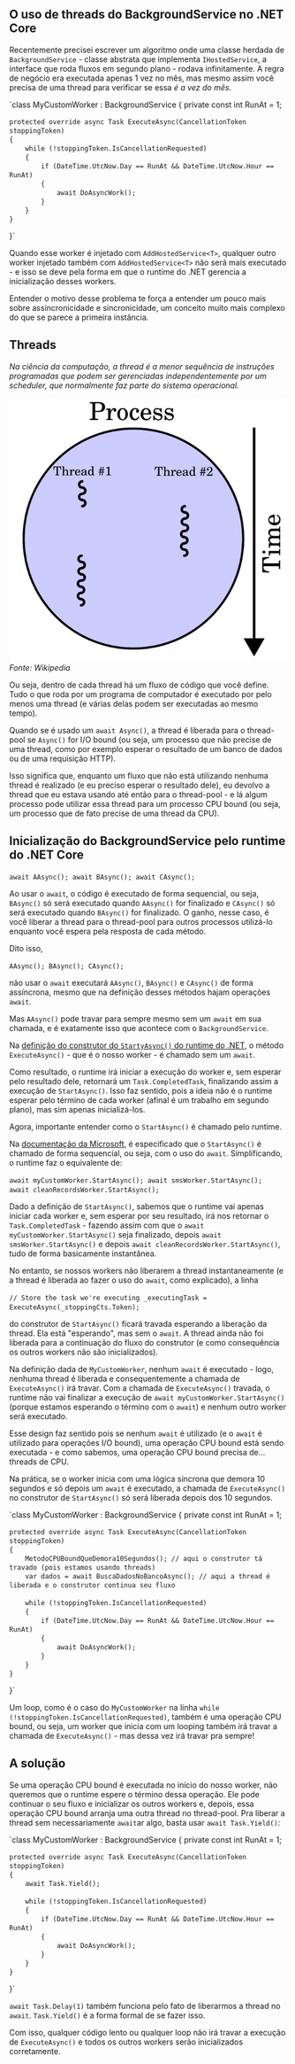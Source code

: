 ## O uso de threads do BackgroundService no .NET Core  

Recentemente precisei escrever um algoritmo onde uma classe herdada de `BackgroundService` - classe abstrata que implementa `IHostedService`, a interface que roda fluxos em segundo plano - rodava infinitamente. A regra de negócio era executada apenas 1 vez no mês, mas mesmo assim você precisa de uma thread para verificar se essa _é a vez do mês_.

`class MyCustomWorker : BackgroundService
{
    private const int RunAt = 1;

    protected override async Task ExecuteAsync(CancellationToken stoppingToken)
    {
        while (!stoppingToken.IsCancellationRequested)
        {
            if (DateTime.UtcNow.Day == RunAt && DateTime.UtcNow.Hour == RunAt)
            {
                await DoAsyncWork();
            }
        }
    }
}`

Quando esse worker é injetado com `AddHostedService<T>`, qualquer outro worker injetado também com `AddHostedService<T>` não será mais executado - e isso se deve pela forma em que o runtime do .NET gerencia a inicialização desses workers.

Entender o motivo desse problema te força a entender um pouco mais sobre assincronicidade e sincronicidade, um conceito muito mais complexo do que se parece a primeira instância.

## Threads

_Na ciência da computação, a thread é a menor sequência de instruções programadas que podem ser gerenciadas independentemente por um scheduler, que normalmente faz parte do sistema operacional._

![alt text](/images/2025-05-15-background-services-dotnet/thread.png)
_Fonte: Wikipedia_

Ou seja, dentro de cada thread há um fluxo de código que você define. Tudo o que roda por um programa de computador é executado por pelo menos uma thread (e várias delas podem ser executadas ao mesmo tempo).

Quando se é usado um `await Async()`, a thread é liberada para o thread-pool se `Async()` for I/O bound (ou seja, um processo que não precise de uma thread, como por exemplo esperar o resultado de um banco de dados ou de uma requisição HTTP).

Isso significa que, enquanto um fluxo que não está utilizando nenhuma thread é realizado (e eu preciso esperar o resultado dele), eu devolvo a thread que eu estava usando até então para o thread-pool - e lá algum processo pode utilizar essa thread para um processo CPU bound (ou seja, um processo que de fato precise de uma thread da CPU).

## Inicialização do BackgroundService pelo runtime do .NET Core

 `await AAsync();
 await BAsync();
 await CAsync();`

 Ao usar o `await`, o código é executado de forma sequencial, ou seja, `BAsync()` só será executado quando `AAsync()` for finalizado e `CAsync()` só será executado quando `BAsync()` for finalizado. O ganho, nesse caso, é você liberar a thread para o thread-pool para outros processos utilizá-lo enquanto você espera pela resposta de cada método.

 Dito isso,

 `AAsync();
BAsync();
CAsync();`

 não usar o `await` executará `AAsync()`, `BAsync()` e `CAsync()` de forma assíncrona, mesmo que na definição desses métodos hajam operações `await`.

Mas `AAsync()` pode travar para sempre mesmo sem um `await` em sua chamada, e é exatamente isso que acontece com o `BackgroundService`.

Na [definição do construtor do `StartyAsync()` do runtime do .NET](https://github.com/dotnet/runtime/blob/e3ffd343ad5bd3a999cb9515f59e6e7a777b2c34/src/libraries/Microsoft.Extensions.Hosting.Abstractions/src/BackgroundService.cs#L37), o método `ExecuteAsync()` - que é o nosso worker - é chamado sem um `await`.

Como resultado, o runtime irá iniciar a execução do worker e, sem esperar pelo resultado dele, retornará um `Task.CompletedTask`, finalizando assim a execução de `StartAsync()`. Isso faz sentido, pois a ideia não é o runtime esperar pelo término de cada worker (afinal é um trabalho em segundo plano), mas sim apenas inicializá-los.

Agora, importante entender como o `StartAsync()` é chamado pelo runtime.

Na [documentação da Microsoft](https://learn.microsoft.com/en-us/aspnet/core/fundamentals/host/hosted-services?view=aspnetcore-9.0&tabs=visual-studio#:~:text=StartAsync%20should%20be%20limited%20to%20short%20running%20tasks%20because%20hosted%20services%20are%20run%20sequentially%2C%20and%20no%20further%20services%20are%20started%20until%20StartAsync%20runs%20to%20completion.), é especificado que o `StartAsync()` é chamado de forma sequencial, ou seja, com o uso do `await`. Simplificando, o runtime faz o equivalente de:

`await myCustomWorker.StartAsync();
await smsWorker.StartAsync(); 
await cleanRecordsWorker.StartAsync();`

Dado a definição de `StartAsync()`, sabemos que o runtime vai apenas iniciar cada worker e, sem esperar por seu resultado, irá nos retornar o `Task.CompletedTask` - fazendo assim com que o `await myCustomWorker.StartAsync()` seja finalizado, depois `await smsWorker.StartAsync()` e depois `await cleanRecordsWorker.StartAsync()`, tudo de forma basicamente instantânea.

No entanto, se nossos workers não liberarem a thread instantaneamente (e a thread é liberada ao fazer o uso do `await`, como explicado), a linha

`// Store the task we're executing
_executingTask = ExecuteAsync(_stoppingCts.Token);`

do construtor de `StartAsync()` ficará travada esperando a liberação da thread. Ela está "esperando", mas sem o `await`. A thread ainda não foi liberada para a continuação do fluxo do construtor (e como consequência os outros workers não são inicializados).

Na definição dada de `MyCustomWorker`, nenhum `await` é executado - logo, nenhuma thread é liberada e consequentemente a chamada de `ExecuteAsync()` irá travar. Com a chamada de `ExecuteAsync()` travada, o runtime não vai finalizar a execução de `await myCustomWorker.StartAsync()` (porque estamos esperando o término com o `await`) e nenhum outro worker será executado.

Esse design faz sentido pois se nenhum `await` é utilizado (e o `await` é utilizado para operações I/O bound), uma operação CPU bound está sendo executada - e como sabemos, uma operação CPU bound precisa de... threads de CPU.

Na prática, se o worker inicia com uma lógica síncrona que demora 10 segundos e só depois um `await` é executado, a chamada de `ExecuteAsync()` no construtor de `StartAsync()` só será liberada depois dos 10 segundos.

`class MyCustomWorker : BackgroundService
{
    private const int RunAt = 1;

    protected override async Task ExecuteAsync(CancellationToken stoppingToken)
    {
        MetodoCPUBoundQueDemora10Segundos(); // aqui o construtor tá travado (pois estamos usando threads)
        var dados = await BuscaDadosNoBancoAsync(); // aqui a thread é liberada e o construtor continua seu fluxo

        while (!stoppingToken.IsCancellationRequested)
        {
            if (DateTime.UtcNow.Day == RunAt && DateTime.UtcNow.Hour == RunAt)
            {
                await DoAsyncWork();
            }
        }
    }
}`

Um loop, como é o caso do `MyCustomWorker` na linha `while (!stoppingToken.IsCancellationRequested)`, também é uma operação CPU bound, ou seja, um worker que inicia com um looping também irá travar a chamada de `ExecuteAsync()` - mas dessa vez irá travar pra sempre!

## A solução

Se uma operação CPU bound é executada no início do nosso worker, não queremos que o runtime espere o término dessa operação. Ele pode continuar o seu fluxo e inicializar os outros workers e, depois, essa operação CPU bound arranja uma outra thread no thread-pool. Pra liberar a thread sem necessariamente `await`ar algo, basta usar `await Task.Yield()`:

`class MyCustomWorker : BackgroundService
{
    private const int RunAt = 1;

    protected override async Task ExecuteAsync(CancellationToken stoppingToken)
    {
        await Task.Yield();

        while (!stoppingToken.IsCancellationRequested)
        {
            if (DateTime.UtcNow.Day == RunAt && DateTime.UtcNow.Hour == RunAt)
            {
                await DoAsyncWork();
            }
        }
    }
}`

`await Task.Delay(1)` também funciona pelo fato de liberarmos a thread no `await`. `Task.Yield()` é a forma formal de se fazer isso.

Com isso, qualquer código lento ou qualquer loop não irá travar a execução de `ExecuteAsync()` e todos os outros workers serão inicializados corretamente.